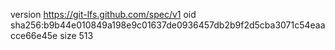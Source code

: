 version https://git-lfs.github.com/spec/v1
oid sha256:b9b44e010849a198e9c01637de0936457db2b9f2d5cba3071c54eaacce66e45e
size 513
